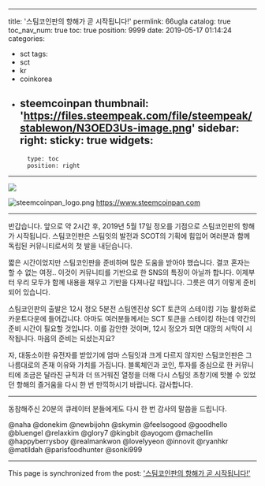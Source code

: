 
---
title: '스팀코인판의 항해가 곧 시작됩니다!'
permlink: 66ugla
catalog: true
toc_nav_num: true
toc: true
position: 9999
date: 2019-05-17 01:14:24
categories:
- sct
tags:
- sct
- kr
- coinkorea
- steemcoinpan
thumbnail: 'https://files.steempeak.com/file/steempeak/stablewon/N3OED3Us-image.png'
sidebar:
    right:
        sticky: true
widgets:
    -
        type: toc
        position: right
---


![](https://files.steempeak.com/file/steempeak/stablewon/N3OED3Us-image.png)

![steemcoinpan_logo.png](https://files.steempeak.com/file/steempeak/sct/ByouhEsM-steemcoinpan_logo.png)
https://www.steemcoinpan.com

---

반갑습니다. 앞으로 약 2시간 후, 2019년 5월 17일 정오를 기점으로 스팀코인판의 항해가 시작됩니다. 스팀코인판은 스팀잇의 발전과 SCOT의 기획에 힘입어 여러분과 함께 독립된 커뮤니티로서의 첫 발을 내딛습니다.

짧은 시간이었지만 스팀코인판을 준비하며 많은 도움을 받아야 했습니다. 결코 혼자는 할 수 없는 여정.. 이것이 커뮤니티를 기반으로 한 SNS의 특징이 아닐까 합니다. 이제부터 우리 모두가 함께 내용을 채우고 기반을 다져나갈 때입니다. 그릇은 여기 이렇게 준비되어 있습니다.

스팀코인판의 출발은 12시 정오 5분전 스팀엔진상 SCT 토큰의 스테이킹 기능 활성화로 카운트다운에 들어갑니다. 아마도 여러분들께서는 SCT 토큰을 스테이킹 하는데 약간의 준비 시간이 필요할 것입니다. 이를 감안한 것이며, 12시 정오가 되면 대망의 서막이 시작됩니다. 마음의 준비는 되셨는지요?

자, 대동소이한 유전자를 받았기에 엄마 스팀잇과 크게 다르지 않지만 스팀코인판은 그 나름대로의 존재 이유와 가치를 가집니다. 블록체인과 코인, 투자를 중심으로 한 커뮤니티에 조금은 달라진 규칙과 더 뜨거워진 열정을 더해 다시 스팀잇 초창기에 맛볼 수 있었던 항해의 즐거움을 다시 한 번 만끽하시기 바랍니다. 감사합니다.

---

동참해주신 20분의 큐레이터 분들에게도 다시 한 번 감사의 말씀을 드립니다.

@naha @donekim @newbijohn @skymin @feelsogood @goodhello @bluengel @relaxkim @glory7 @kingbit @ayogom @machellin @happyberrysboy @realmankwon @lovelyyeon @innovit @ryanhkr @matildah @parisfoodhunter @sonki999


- - -

This page is synchronized from the post: ['스팀코인판의 항해가 곧 시작됩니다!'](https://steemit.com/@sct/66ugla)
